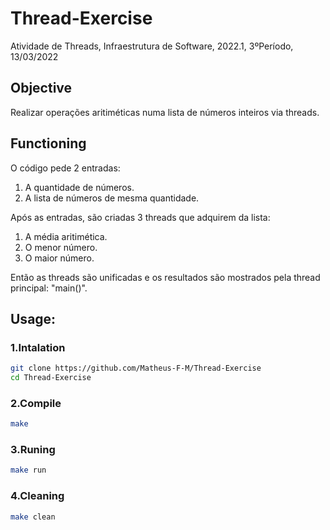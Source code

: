 # Thread-Exercise
Atividade de Threads, Infraestrutura de Software, 2022.1, 3ºPeríodo, 13/03/2022

## Objective
Realizar operações aritiméticas numa lista de números inteiros via threads. 

## Functioning
O código pede 2 entradas:
1. A quantidade de números.
2. A lista de números de mesma quantidade.


Após as entradas, são criadas 3 threads que adquirem da lista: 
1. A média aritimética.
2. O menor número.
3. O maior número.


Então as threads são unificadas e os resultados são mostrados pela thread principal: "main()".
## Usage:
### 1.Intalation
``` sh
git clone https://github.com/Matheus-F-M/Thread-Exercise
cd Thread-Exercise
```

### 2.Compile
``` sh
make
```

### 3.Runing
``` sh
make run
```

### 4.Cleaning
``` sh
make clean
```
